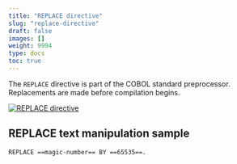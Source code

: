 ```yaml
---
title: "REPLACE directive"
slug: "replace-directive"
draft: false
images: []
weight: 9994
type: docs
toc: true
---
```


The `REPLACE` directive is part of the COBOL standard preprocessor.  Replacements are made before compilation begins.

[![REPLACE directive][1]][1]


  [1]: https://i.stack.imgur.com/fmBBm.png

## REPLACE text manipulation sample
    REPLACE ==magic-number== BY ==65535==.

